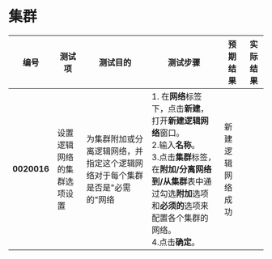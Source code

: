 # 集群
| **编号** | **测试项** | **测试目的** | **测试步骤** | **预期结果** | **实际结果** |
|--------- | ---------- | ------------ | ------------ | ------------ | ------------ |
|**0020016**|设置逻辑网络的集群选项设置|为集群附加或分离逻辑网络，并指定这个逻辑网络对于每个集群是否是"必需的"网络|1. 在**网络**标签下，点击**新建**，打开**新建逻辑网络**窗口。<br/>2.输入**名称**。<br/>3.点击**集群**标签，在**附加/分离网络到/从集群**表中通过勾选**附加**选项和**必须的**选项来配置各个集群的网络。<br/>4.点击**确定**。|新建逻辑网络成功||
